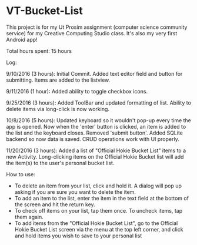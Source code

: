 # VT-Bucket-List
This project is for my Ut Prosim assignment (computer science community service) for my Creative Computing Studio class. It's also my very first Android app!

Total hours spent: 15 hours

Log:

9/10/2016 (3 hours): 
  Initial Commit. Added text editor field and button for submitting. Items are added to the listview.
  
9/11/2016 (1 hour):
  Added ability to toggle checkbox icons.
  
9/25/2016 (3 hours):
  Added ToolBar and updated formatting of list.
  Ability to delete items via long-click is now working.
  
10/8/2016 (5 hours):
  Updated keyboard so it wouldn't pop-up every time the app is opened.
  Now when the 'enter' button is clicked, an item is added to the list and the keyboard closes. Removed 'submit button'.
  Added SQLite backend so now data is saved. CRUD operations work with UI properly.
  
11/20/2016 (3 hours):
  Added a list of "Official Hokie Bucket List" items to a new Activity. Long-clicking items on the Official Hokie Bucket list will add the item(s) to the user's personal bucket list.


How to use:
  -  To delete an item from your list, click and hold it. A dialog will pop up asking if you are sure you want to delete the item.
  -  To add an item to the list, enter the item in the text field at the bottom of the screen and hit the return key.
  -  To check off items on your list, tap them once. To uncheck items, tap them again.
  -  To add items from the "Official Hokie Bucket List", go to the Official Hokie Bucket List screen via the menu at the top left corner,      and click and hold items you wish to save to your personal list
  
